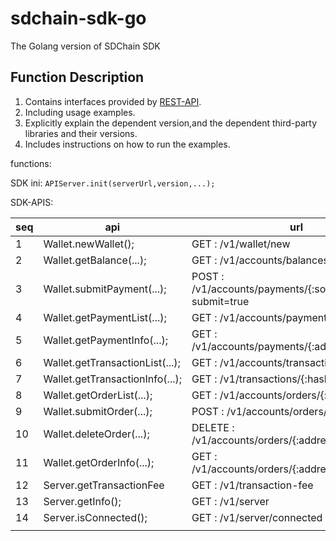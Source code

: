 # sdchain-sdk-go
The Golang version of SDChain SDK

## Function Description
1. Contains interfaces provided by [REST-API](https://rest-beta.sdchain.io/).
2. Including usage examples.
3. Explicitly explain the dependent version,and the dependent third-party libraries and their versions.
4. Includes instructions on how to run the examples.

functions:

SDK ini: `APIServer.init(serverUrl,version,...);`

SDK-APIS: 

| seq |               api               |                             url                              | new |
|-----|---------------------------------|--------------------------------------------------------------|-----|
|   1 | Wallet.newWallet();             | GET    : /v1/wallet/new                                      | Y   |
|   2 | Wallet.getBalance(...);         | GET    : /v1/accounts/balances/{:address}                    | Y   |
|   3 | Wallet.submitPayment(...);      | POST   : /v1/accounts/payments/{:source_address}?submit=true | Y   |
|   4 | Wallet.getPaymentList(...);     | GET    : /v1/accounts/payments/{:address}                    | Y   |
|   5 | Wallet.getPaymentInfo(...);     | GET    : /v1/accounts/payments/{:address}/{:hash}            | Y   |
|   6 | Wallet.getTransactionList(...); | GET    : /v1/accounts/transactions/{:address}                | Y   |
|   7 | Wallet.getTransactionInfo(...); | GET    : /v1/transactions/{:hash}                            | Y   |
|   8 | Wallet.getOrderList(...);       | GET    : /v1/accounts/orders/{:address}                      | Y   |
|   9 | Wallet.submitOrder(...);        | POST   : /v1/accounts/orders/{:address}                      | Y   |
|  10 | Wallet.deleteOrder(...);        | DELETE : /v1/accounts/orders/{:address}/{:sequence}          | Y   |
|  11 | Wallet.getOrderInfo(...);       | GET    : /v1/accounts/orders/{:address}/{:hash}              | Y   |
|  12 | Server.getTransactionFee        | GET    : /v1/transaction-fee                                 | Y   |
|  13 | Server.getInfo();               | GET    : /v1/server                                          | Y   |
|  14 | Server.isConnected();           | GET    : /v1/server/connected                                | Y   |
|     |                                 |                                                              |     |